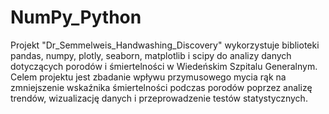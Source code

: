 # NumPy_Python


Projekt "Dr_Semmelweis_Handwashing_Discovery" wykorzystuje biblioteki pandas, numpy, plotly, seaborn, matplotlib i scipy do analizy danych dotyczących porodów i śmiertelności w Wiedeńskim Szpitalu Generalnym. Celem projektu jest zbadanie wpływu przymusowego mycia rąk na zmniejszenie wskaźnika śmiertelności podczas porodów poprzez analizę trendów, wizualizację danych i przeprowadzenie testów statystycznych.
